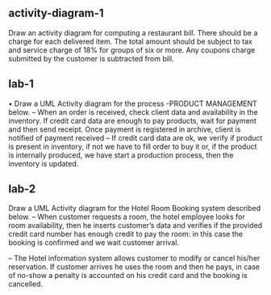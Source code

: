 ## activity-diagram-1

Draw an activity diagram for computing a restaurant bill. There should be a charge for each delivered item. The total amount should be subject to tax and service charge of 18% for groups of six or more. Any coupons charge submitted by the customer is subtracted from bill.

## lab-1

• Draw a  UML Activity diagram for the process -PRODUCT MANAGEMENT below.
– When an order is received, check client data and availability in the inventory. If credit card data are enough to pay products, wait for payment and then send receipt. Once payment is registered in archive, client is notified of payment received
– If credit card data are ok, we verify if product is present in inventory, if not we have to fill order to buy it or, if the product is internally produced, we have start a production process, then the inventory is updated.

## lab-2

Draw a  UML Activity diagram for the Hotel Room Booking system described below.
– When customer requests a room, the hotel employee  looks for room availability, then he inserts customer’s data and verifies if the provided credit card number has enough credit to pay the room: in this case the booking is confirmed and we wait customer arrival.

– The Hotel information system allows customer to modify or cancel his/her reservation. If customer arrives he uses the room and then he pays, in case of no-show a penalty is accounted on his credit card and the booking is cancelled.